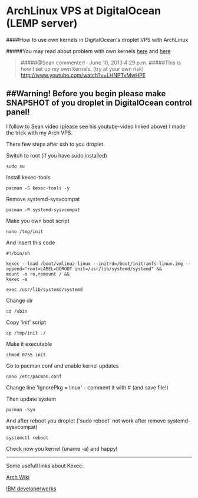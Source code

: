ArchLinux VPS at DigitalOcean (LEMP server)
===========================================
####How to use own kernels in DigitalOcean's droplet VPS with ArchLinux

#####You may read about problem with own kernels [here](https://www.digitalocean.com/community/articles/pacman-syu-kernel-update-solved-how-to-ignore-arch-kernel-upgrades) and [here](http://digitalocean.uservoice.com/forums/136585-digital-ocean/suggestions/2814988-give-option-to-use-the-droplet-s-own-bootloader-?page=1&per_page=20)


>#####@Sean commented  ·  June 10, 2013 4:29 p.m.
>#####This is how I set up my own kernels. (try at your own risk) http://www.youtube.com/watch?v=LHNPTvMwHPE



##Warning! Before you begin please make SNAPSHOT of you droplet in DigitalOcean control panel!
----------------------------------------------------------------------------------------------

I follow to Sean video (please see his youtube-video linked above) I made the trick with my Arch VPS.

There few steps after ssh to you droplet.

Switch to root (if you have sudo installed)

    sudo su

Install kexec-tools

    pacman -S kexec-tools -y

Remove systemd-sysvcompat

    pacman -R systemd-sysvcompat

Make you own boot script

    nano /tmp/init

And insert this code

    #!/bin/sh
		
    kexec --load /boot/vmlinuz-linux --initrd=/boot/initramfs-linux.img --append="root=LABEL=DOROOT init=/usr/lib/systemd/systemd" &&
    mount -o ro,remount / &&
    kexec -e

    exec /usr/lib/systemd/systemd

Change dir

    cd /sbin

Copy 'init' script

    cp /tmp/init ./

Make it executable

    chmod 0755 init

Go to pacman.conf and enable kernel updates

    nano /etc/pacman.conf

Change line 'IgnorePkg   =  linux'  - comment it  with #  (and save file!)

Then update system

    pacman -Syu

And after reboot you droplet ('sudo reboot' not work after remove systemd-sysvcompat)

    systemctl reboot

Check now you kernel  (uname -a) and happy!

-------------------------------------------------------------------------------------

Some usefull links about Kexec:

[Arch Wiki](https://wiki.archlinux.org/index.php/Kexec)

[IBM developerworks](http://www.ibm.com/developerworks/linux/library/l-kexec/index.html)

